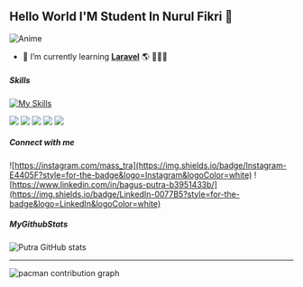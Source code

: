 ## Hello World I'M Student In Nurul Fikri 👋

![Anime](https://media2.giphy.com/media/v1.Y2lkPTc5MGI3NjExZnF2aGt1MHMwOHZhbXRrYjZybmdtcGVuc3o1NzYzY3I5M2V3emFrcyZlcD12MV9pbnRlcm5hbF9naWZfYnlfaWQmY3Q9Zw/6U47YlEnJQNeb05Csh/giphy.gif)

<!--
**putradepok/putradepok** is a ✨ _special_ ✨ repository because its `README.md` (this file) appears on your GitHub profile.

Here are some ideas to get you started:

- 🔭 I’m currently working on ...
- 🌱 I’m currently learning ...
- 👯 I’m looking to collaborate on ...
- 🤔 I’m looking for help with ...
- 💬 Ask me about ...
- 📫 How to reach me: ...
- 😄 Pronouns: ...
- ⚡ Fun fact: ...
-->


- 🌱 I’m currently learning [**Laravel**](https:Laravel.com)
🌎 🚓😋🚦

##### Skills

[![My Skills](https://skillicons.dev/icons?i=js,html,css,php,laravel)](https://skillicons.dev)

<img src = "https://img.shields.io/badge/HTML5-E34F26?style=for-the-badge&logo=html5&logoColor=white"/>
<img src = "https://img.shields.io/badge/CSS3-1572B6?style=for-the-badge&logo=css3&Color="/>
<img src = "https://img.shields.io/badge/JavaScript-32330?style=for-the-badge&logo=javascript&logoColor="/>
<img src = "https://img.shields.io/badge/PHP-777BB4?style=for-the-badge&logo=php&logoColor=white"/>
<img src = "https://img.shields.io/badge/Laravel-FF2D20?style=for-the-badge&logo=laravel&logoColor=white"/>


##### Connect with me
![https://instagram.com/mass_tra](https://img.shields.io/badge/Instagram-E4405F?style=for-the-badge&logo=Instagram&logoColor=white) ![https://www.linkedin.com/in/bagus-putra-b3951433b/](https://img.shields.io/badge/LinkedIn-0077B5?style=for-the-badge&logo=LinkedIn&logoColor=white)



##### MyGithubStats
![Putra GitHub stats](https://github-readme-stats.vercel.app/api?username=PutraDepok&show_icons=true&theme=gruvbox)


*****
<picture>
  <source media="(prefers-color-scheme: dark)" srcset="https://raw.githubusercontent.com/putradepok/putradepok/output/pacman-contribution-graph-dark.svg">
  <source media="(prefers-color-scheme: light)" srcset="https://raw.githubusercontent.com/putradepok/putradepok/output/pacman-contribution-graph.svg">
  <img alt="pacman contribution graph" src="https://raw.githubusercontent.com/putradepok/putradepok/output/pacman-contribution-graph.svg">
</picture>

###